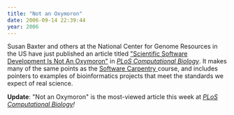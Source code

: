```yaml
---
title: "Not an Oxymoron"
date: 2006-09-14 22:39:44
year: 2006
---
```

Susan Baxter and others at the National Center for Genome Resources in the US have just published an article titled <a href="http://compbiol.plosjournals.org/perlserv/?request=get-document&doi=10.1371/journal.pcbi.0020087">"Scientific Software Development Is Not An Oxymoron"</a> in <a href="http://compbiol.plosjournals.org/"><em>PLoS Computational Biology</em></a>. It makes many of the same points as the <a href="http://www.swc.scipy.org">Software Carpentry </a>course, and includes pointers to examples of bioinformatics projects that meet the standards we expect of real science.

<strong>Update</strong>: "Not an Oxymoron" is the most-viewed article this week at <a href="http://compbiol.plosjournals.org/"><em>PLoS Computational Biology</em></a><em>!</em>
